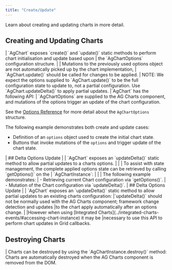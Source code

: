 ```yaml
---
title: "Create/Update"
---
```

Learn about creating and updating charts in more detail.

## Creating and Updating Charts

<framework-specific-section frameworks="javascript">
| `AgChart` exposes `create()` and `update()` static methods to perform chart initialisation and update based upon
| the `AgChartOptions` configuration structure.
| 
| Mutations to the previously used options object are not automatically picked up by the chart implementation,
| `AgChart.update()` should be called for changes to be applied.
|
</framework-specific-section>

<framework-specific-section frameworks="javascript">
<note>
NOTE: We expect the options supplied to `AgChart.update()` to be the full configuration state to update
to, not a partial configuration. Use `AgChart.updateDelta()` to apply partial updates.
</note>
</framework-specific-section>

<framework-specific-section frameworks="javascript">
|`AgChart` has the following API:
</framework-specific-section>

<framework-specific-section frameworks="javascript">
<api-documentation source='charts-api/doc-interfaces.AUTO.json' section="AgChart" names='["create", "update"]' config='{ "showSnippets": false, "lookupRoot": "charts-api", "suppressTypes": ["AgChartInstance", "AgChartOptions", "DeepPartial"] }'></api-documentation>
</framework-specific-section>

<framework-specific-section frameworks="frameworks">
| `AgChartOptions` are supplied to the AG Charts component, and mutations of the options trigger an update of the chart configuration.
</framework-specific-section>

See the [Options Reference](/charts-api/) for more detail about the `AgChartOptions` structure.

The following example demonstrates both create and update cases:
- Definition of an `options` object used to create the initial chart state.
- Buttons that invoke mutations of the `options` and trigger update of the chart state.

<chart-example title='Create and Update with AgChartOptions' name='create-update' type='generated'></chart-example>

<framework-specific-section frameworks="javascript">
| ## Delta Options Update
|
| `AgChart` exposes an `updateDelta()` static method to allow partial updates to a charts options.
| <api-documentation source='charts-api/doc-interfaces.AUTO.json' section="AgChart" names='["updateDelta"]' config='{ "showSnippets": false, "lookupRoot": "charts-api", "suppressTypes": ["AgChartInstance", "AgChartOptions", "DeepPartial"] }'></api-documentation>
|
| To assist with state management, the complete applied options state can be retrieved by calling `getOptions()` on the
| `AgChartInstance`:
| <api-documentation source='charts-api/doc-interfaces.AUTO.json' section="AgChartInstance" names='["getOptions"]' config='{ "showSnippets": false, "lookupRoot": "charts-api", "suppressTypes": ["AgChartInstance", "AgChartOptions", "DeepPartial"] }'></api-documentation>
|
| The following example demonstrates:
| - Retrieving current Chart configuration via `getOptions()`.
| - Mutation of the Chart configuration via `updateDelta()`.
</framework-specific-section>

<framework-specific-section frameworks="javascript">
<chart-example title='Update with Partial AgChartOptions' name='update-partial' type='typescript'></chart-example>
</framework-specific-section>

<framework-specific-section frameworks="frameworks">
| ## Delta Options Update
|
| `AgChart` exposes an `updateDelta()` static method to allow partial updates to an existing charts configuration:
</framework-specific-section>
<framework-specific-section frameworks="javascript">
<note>
|`updateDelta()` should not be normally used with the AG Charts component; framework change detection and updates
|to the chart apply automatically after an options change.
|
|However when using [Integrated Charts](../integrated-charts-events/#accessing-chart-instance) it may be
|necessary to use this API to perform chart updates in Grid callbacks.
</note>
</framework-specific-section>

<framework-specific-section frameworks="javascript">
<api-documentation source='charts-api/doc-interfaces.AUTO.json' section="AgChart" names='["updateDelta"]' config='{ "showSnippets": false, "lookupRoot": "charts-api", "suppressTypes": ["AgChartInstance", "AgChartOptions", "DeepPartial"] }'></api-documentation>
</framework-specific-section>

## Destroying Charts

<framework-specific-section frameworks="javascript">
| Charts can be destroyed by using the `AgChartInstance.destroy()` method:
</framework-specific-section>
<framework-specific-section frameworks="javascript">
<api-documentation source='charts-api/doc-interfaces.AUTO.json' section="AgChartInstance" names='["destroy"]' config='{ "showSnippets": false, "lookupRoot": "charts-api", "suppressTypes": ["AgChartInstance", "AgChartOptions", "DeepPartial"] }'></api-documentation>
</framework-specific-section>


<framework-specific-section frameworks="frameworks">
Charts are automatically destroyed when the AG Charts component is removed from the DOM.
</framework-specific-section>
